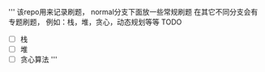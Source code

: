 '''
该repo用来记录刷题，
normal分支下面放一些常规刷题
在其它不同分支会有专题刷题，
例如：栈，堆，贪心，动态规划等等
TODO
- [ ] 栈
- [ ] 堆
- [ ] 贪心算法
'''
